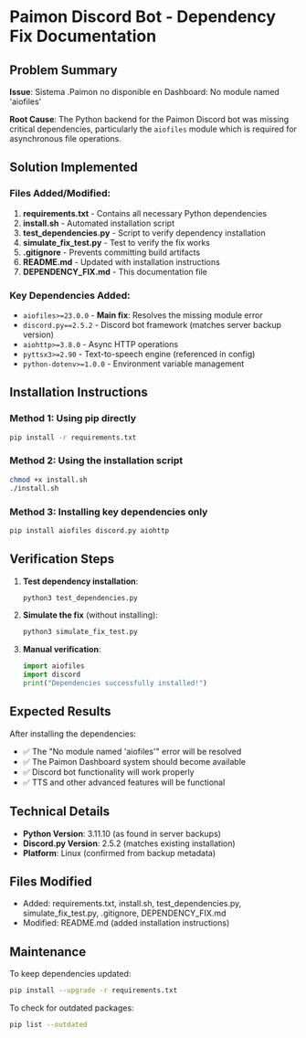 # Paimon Discord Bot - Dependency Fix Documentation

## Problem Summary

**Issue**: Sistema .Paimon no disponible en Dashboard: No module named 'aiofiles'

**Root Cause**: The Python backend for the Paimon Discord bot was missing critical dependencies, particularly the `aiofiles` module which is required for asynchronous file operations.

## Solution Implemented

### Files Added/Modified:

1. **requirements.txt** - Contains all necessary Python dependencies
2. **install.sh** - Automated installation script  
3. **test_dependencies.py** - Script to verify dependency installation
4. **simulate_fix_test.py** - Test to verify the fix works
5. **.gitignore** - Prevents committing build artifacts
6. **README.md** - Updated with installation instructions
7. **DEPENDENCY_FIX.md** - This documentation file

### Key Dependencies Added:

- `aiofiles>=23.0.0` - **Main fix**: Resolves the missing module error
- `discord.py==2.5.2` - Discord bot framework (matches server backup version)
- `aiohttp>=3.8.0` - Async HTTP operations
- `pyttsx3>=2.90` - Text-to-speech engine (referenced in config)
- `python-dotenv>=1.0.0` - Environment variable management

## Installation Instructions

### Method 1: Using pip directly
```bash
pip install -r requirements.txt
```

### Method 2: Using the installation script
```bash
chmod +x install.sh
./install.sh
```

### Method 3: Installing key dependencies only
```bash
pip install aiofiles discord.py aiohttp
```

## Verification Steps

1. **Test dependency installation**:
   ```bash
   python3 test_dependencies.py
   ```

2. **Simulate the fix** (without installing):
   ```bash
   python3 simulate_fix_test.py
   ```

3. **Manual verification**:
   ```python
   import aiofiles
   import discord
   print("Dependencies successfully installed!")
   ```

## Expected Results

After installing the dependencies:

- ✅ The "No module named 'aiofiles'" error will be resolved
- ✅ The Paimon Dashboard system should become available
- ✅ Discord bot functionality will work properly
- ✅ TTS and other advanced features will be functional

## Technical Details

- **Python Version**: 3.11.10 (as found in server backups)
- **Discord.py Version**: 2.5.2 (matches existing installation)
- **Platform**: Linux (confirmed from backup metadata)

## Files Modified
- Added: requirements.txt, install.sh, test_dependencies.py, simulate_fix_test.py, .gitignore, DEPENDENCY_FIX.md
- Modified: README.md (added installation instructions)

## Maintenance

To keep dependencies updated:
```bash
pip install --upgrade -r requirements.txt
```

To check for outdated packages:
```bash
pip list --outdated
```